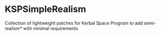 # KSPSimpleRealism
Collection of lightweight patches for Kerbal Space Program to add semi-realism* with minimal requirements
